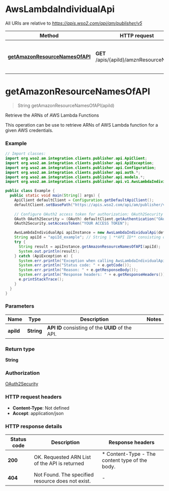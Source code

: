 # AwsLambdaIndividualApi

All URIs are relative to *https://apis.wso2.com/api/am/publisher/v5*

Method | HTTP request | Description
------------- | ------------- | -------------
[**getAmazonResourceNamesOfAPI**](AwsLambdaIndividualApi.md#getAmazonResourceNamesOfAPI) | **GET** /apis/{apiId}/amznResourceNames | Retrieve the ARNs of AWS Lambda Functions


<a name="getAmazonResourceNamesOfAPI"></a>
# **getAmazonResourceNamesOfAPI**
> String getAmazonResourceNamesOfAPI(apiId)

Retrieve the ARNs of AWS Lambda Functions

This operation can be use to retrieve ARNs of AWS Lambda function for a given AWS credentials. 

### Example
```java
// Import classes:
import org.wso2.am.integration.clients.publisher.api.ApiClient;
import org.wso2.am.integration.clients.publisher.api.ApiException;
import org.wso2.am.integration.clients.publisher.api.Configuration;
import org.wso2.am.integration.clients.publisher.api.auth.*;
import org.wso2.am.integration.clients.publisher.api.models.*;
import org.wso2.am.integration.clients.publisher.api.v1.AwsLambdaIndividualApi;

public class Example {
  public static void main(String[] args) {
    ApiClient defaultClient = Configuration.getDefaultApiClient();
    defaultClient.setBasePath("https://apis.wso2.com/api/am/publisher/v5");
    
    // Configure OAuth2 access token for authorization: OAuth2Security
    OAuth OAuth2Security = (OAuth) defaultClient.getAuthentication("OAuth2Security");
    OAuth2Security.setAccessToken("YOUR ACCESS TOKEN");

    AwsLambdaIndividualApi apiInstance = new AwsLambdaIndividualApi(defaultClient);
    String apiId = "apiId_example"; // String | **API ID** consisting of the **UUID** of the API. 
    try {
      String result = apiInstance.getAmazonResourceNamesOfAPI(apiId);
      System.out.println(result);
    } catch (ApiException e) {
      System.err.println("Exception when calling AwsLambdaIndividualApi#getAmazonResourceNamesOfAPI");
      System.err.println("Status code: " + e.getCode());
      System.err.println("Reason: " + e.getResponseBody());
      System.err.println("Response headers: " + e.getResponseHeaders());
      e.printStackTrace();
    }
  }
}
```

### Parameters

Name | Type | Description  | Notes
------------- | ------------- | ------------- | -------------
 **apiId** | **String**| **API ID** consisting of the **UUID** of the API.  |

### Return type

**String**

### Authorization

[OAuth2Security](../README.md#OAuth2Security)

### HTTP request headers

 - **Content-Type**: Not defined
 - **Accept**: application/json

### HTTP response details
| Status code | Description | Response headers |
|-------------|-------------|------------------|
**200** | OK. Requested ARN List of the API is returned  |  * Content-Type - The content type of the body.  <br>  |
**404** | Not Found. The specified resource does not exist. |  -  |

